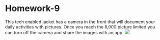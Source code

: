 # Homework-9
This tech enabled jacket has a camera in the front that will document your daily activities with pictures. Once you reach
the 8,000 picture limited you can turn off the camera and share the images with an app.
<img src="http://www.maven46.com/wp-content/uploads/2015/11/MAVEN46-wearable-tech-camera-jacket-ada-nik-700x1050.jpg"></img>
